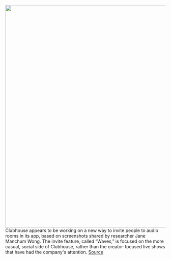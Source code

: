 <img src='https://cdn.vox-cdn.com/thumbor/N4bQZP4A0SA8ayJ5K6vgwt-TDq4=/0x0:4000x2666/1200x800/filters:focal(1680x1013:2320x1653)/cdn.vox-cdn.com/uploads/chorus_image/image/69874027/clubhousenewlogo.0.jpg' width='700px' /><br/>
Clubhouse appears to be working on a new way to invite people to audio rooms in its app, based on screenshots shared by researcher Jane Manchum Wong. The invite feature, called “Waves,” is focused on the more casual, social side of Clubhouse, rather than the creator-focused live shows that have had the company's attention.
<a href='https://www.theverge.com/2021/9/17/22679897/clubhouse-waves-invites-audio-rooms'> Source <a/>